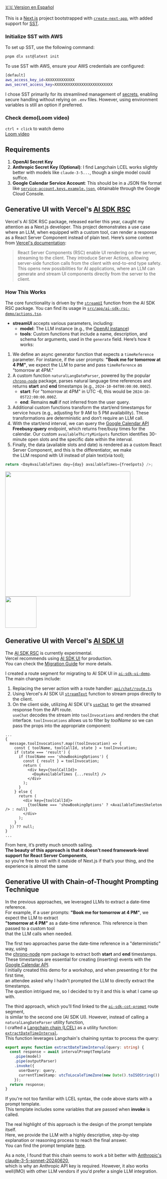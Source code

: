 [🇪🇸 Version en Español](README.es.md)  
<br />
This is a [Next.js](https://nextjs.org) project bootstrapped with [`create-next-app`](https://nextjs.org/docs/app/api-reference/cli/create-next-app), with added support for [SST](https://sst.dev/docs/start/aws/nextjs).

### Initialize SST with AWS

To set up SST, use the following command:

```bash
pnpm dlx sst@latest init
```

To use SST with AWS, ensure your AWS credentials are configured:

```bash
[default]
aws_access_key_id=XXXXXXXXXXXXX
aws_secret_access_key=XXXXXXXXXXXXXXXXXXXXXXXXXX
```

I chose SST primarily for its streamlined management of [secrets](https://sst.dev/docs/component/secret), enabling secure handling without relying on `.env` files. However, using environment variables is still an option if preferred.

### Check demo(Loom video)

`ctrl + click` to watch demo  
[Loom video](https://www.loom.com/share/a339404a5b61498397e6a22fa5faa67d?sid=eba6a173-9f03-486a-ac3f-e7397235af73)

## Requirements

1. **OpenAI Secret Key**
2. **Anthropic Secret Key (Optional)**: I find Langchain LCEL works slightly better with models like `claude-3-5...`, though a single model could suffice.
3. **Google Calendar Service Account**: This should be in a JSON file format like [`service-account.keys.example.json`](service-account.keys.example.json), obtainable through the Google Cloud Console.

## Generative UI with Vercel's [AI SDK RSC](https://sdk.vercel.ai/docs/ai-sdk-rsc/overview)

Vercel's AI SDK RSC package, released earlier this year, caught my attention as a Next.js developer. This project demonstrates a use case where an LLM, when equipped with a custom tool, can render a response as a React Server Component instead of plain text. Here’s some context from [Vercel's documentation](https://sdk.vercel.ai/docs/ai-sdk-rsc/overview):

> React Server Components (RSC) enable UI rendering on the server, streaming to the client. They introduce Server Actions, allowing server-side function calls from the client with end-to-end type safety. This opens new possibilities for AI applications, where an LLM can generate and stream UI components directly from the server to the client.

### How This Works

The core functionality is driven by the [`streamUI`](https://sdk.vercel.ai/docs/reference/ai-sdk-rsc/stream-ui) function from the AI SDK RSC package. You can find its usage in [`src/app/ai-sdk-rsc-demo/actions.tsx`](src/app/ai-sdk-rsc-demo/actions.tsx).

- **streamUI** accepts various parameters, including:
  - **model**: The LLM instance (e.g., the [OpenAI instance](src/lib/openai-model.ts))
  - **tools**: Custom functions that include a name, description, and schema for arguments, used in the `generate` field. Here’s how it works:

1. We define an async generator function that expects a `timeReference` parameter. For instance, if the user prompts: **"Book me for tomorrow at 4 PM"**, we expect the LLM to parse and pass `timeReference` as "tomorrow at 4PM."
2. A custom function `naturalLangDateParser`, powered by the popular [`chrono-node`](https://www.npmjs.com/package/chrono-node) package, parses natural language time references and returns **start** and **end** timestamps (e.g., `2024-10-04T00:00:00.000Z`).
   - **start**: For "tomorrow at 4PM" in UTC -6, this would be `2024-10-05T22:00:00.000Z`.
   - **end**: Remains **null** if not inferred from the user query.
3. Additional custom functions transform the start/end timestamps for service hours (e.g., adjusting for 9 AM to 5 PM availability). These transformations are deterministic and don’t require an LLM call.
4. With the start/end interval, we can query the [Google Calendar API](https://developers.google.com/calendar/api/v3/reference/freebusy/query) **Freebusy:query** endpoint, which returns free/busy times for the calendar. Our custom `availableThirtyMinSpots` function identifies 30-minute open slots and the specific date within the interval.
5. Finally, the data (available slots and date) is rendered as a custom React Server Component, and this is the differentiator, we make  
   the LLM respond with UI instead of plain text(via tool);

```typescript
return <DayAvailableTimes day={day} availableTimes={freeSpots} />;
```

<p content="left">
<img src="screenshots/ai-sdk-rsc-2024-11-05_11-11.png" width="400" 
style="margin-right: 100px;">
<img src="screenshots/ai-sdk-rsc.png" width="100" >
</p>

## Generative UI with Vercel's [AI SDK UI](https://sdk.vercel.ai/docs/ai-sdk-ui)

The [AI SDK RSC](https://sdk.vercel.ai/docs/ai-sdk-rsc/overview) is currently experimental.  
Vercel recommends using [AI SDK UI](https://sdk.vercel.ai/docs/ai-sdk-ui/overview) for production.  
You can check the [Migration Guide](https://sdk.vercel.ai/docs/ai-sdk-rsc/migrating-to-ui) for more details.

I created a route segment for migrating to AI SDK UI in [`ai-sdk-ui-demo`](src/app/ai-sdk-ui-demo).  
The main changes include:

1. Replacing the server action with a route handler: [`api/chat/route.ts`](src/app/api/chat/route.ts)
2. Using Vercel's AI SDK UI [`streamText`](https://sdk.vercel.ai/docs/ai-sdk-core/generating-text#streamtext) function to stream props directly to the client.
3. On the client side, utilizing AI SDK UI's [`useChat`](https://sdk.vercel.ai/docs/reference/ai-sdk-ui/use-chat) to get the streamed response from the API route.  
   `useChat` decodes the stream into `toolInvocations` and renders the chat interface. `toolInvocations` allows us to filter by _toolName_ so we can pass the props into the appropriate component:

```tsx
...
{
  message.toolInvocations?.map((toolInvocation) => {
    const { toolName, toolCallId, state } = toolInvocation;
    if (state === 'result') {
      if (toolName === 'showBookingOptions') {
        const { result } = toolInvocation;
        return (
          <div key={toolCallId}>
            <DayAvailableTimes {...result} />
          </div>
        );
      }
    } else {
      return (
        <div key={toolCallId}>
          {toolName === 'showBookingOptions' ? <AvailableTimesSkeleton /> : null}
        </div>
      );
    }
  }) ?? null;
}
...
```

From here, it’s pretty much smooth sailing.  
**The beauty of this approach is that it doesn’t need framework-level support for React Server Components**,  
so you’re free to roll with it outside of Next.js if that’s your thing, and the experience is almost the same

## Generative UI with Chain-of-Thought Prompting Technique

In the previous approaches, we leveraged LLMs to extract a date-time reference.  
For example, if a user prompts: **"Book me for tomorrow at 4 PM"**, we expect the LLM to extract  
**"tomorrow at 4 PM"** as a date-time reference. This reference is then passed to a custom tool  
that the LLM calls when needed.

The first two approaches parse the date-time reference in a "deterministic" way, using  
the [chrono-node](https://github.com/wanasit/chrono) npm package to extract both **start** and **end** timestamps.  
These timestamps are essential for creating (inserting) events with the [Google Calendar API](https://developers.google.com/calendar/api/v3/reference/events/insert).  
I initially created this demo for a workshop, and when presenting it for the first time,  
an attendee asked why I hadn't prompted the LLM to directly extract the timestamps.  
The question intrigued me, so I decided to try it and this is what I came up with.

The third approach, which you’ll find linked to the [`ai-sdk-cot-prompt`](src/app/ai-sdk-cot-prompt) route segment,  
is similar to the second one (AI SDK UI). However, instead of calling a `naturalLangDateParser` utility function,  
I crafted a [Langchain chain (LCEL)](https://js.langchain.com/docs/concepts/lcel) as a utility function:  
[`extractDateTimeInterval`](src/utils/langchain-chains.ts).  
This function leverages Langchain's chaining syntax to process the query:

```ts
export async function extractDateTimeInterval(query: string) {
  const response = await intervalPromptTemplate
    .pipe(model)
    .pipe(outputParser)
    .invoke({
      userQuery: query,
      currentTimeStamp: utcToLocaleTimeZone(new Date().toISOString())
    });
  return response;
}
```

If you're not too familiar with LCEL syntax, the code above starts with a prompt template.  
This template
includes some variables that are passed when **invoke** is called.

The real highlight of this approach is the design of the prompt template itself.  
Here, we provide the LLM
with a highly descriptive, step-by-step explanation or reasoning process to reach the final answer.  
You can find the prompt template [here](src/utils/prompts.ts).

As a note, I found that this chain seems to work a bit better with
[Anthropic's claude-3-5-sonnet-20240620](src/lib/anthropic-model.ts),  
which is why an Anthropic API key is required.
However, it also works well(IMO) with other LLM vendors if you'd prefer a single LLM integration.

